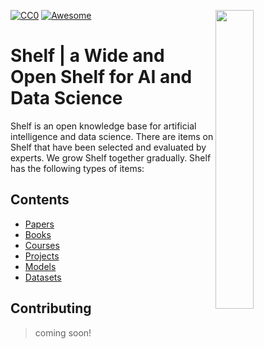 [![CC0](https://i.creativecommons.org/p/zero/1.0/88x31.png)](https://creativecommons.org/publicdomain/zero/1.0/)
[![Awesome](https://cdn.rawgit.com/sindresorhus/awesome/d7305f38d29fed78fa85652e3a63e154dd8e8829/media/badge.svg)](https://github.com/sindresorhus/awesome)
<img src="https://github.com/IKJ1992/Shelf/blob/master/images/logo.PNG" width="35%" height="35%" align="right" />

# Shelf | a Wide and Open Shelf for AI and Data Science
Shelf is an open knowledge base for artificial intelligence and data science. There are items on Shelf that have been selected and evaluated by experts. We grow Shelf together gradually. Shelf has the following types of items:
## Contents
- [Papers](sections/papers.md)
- [Books](sections/books.md)
- [Courses](sections/courses.md)
- [Projects](sections/projects.md)
- [Models](sections/models.md)
- [Datasets](sections/datasets.md)



## Contributing
> coming soon!